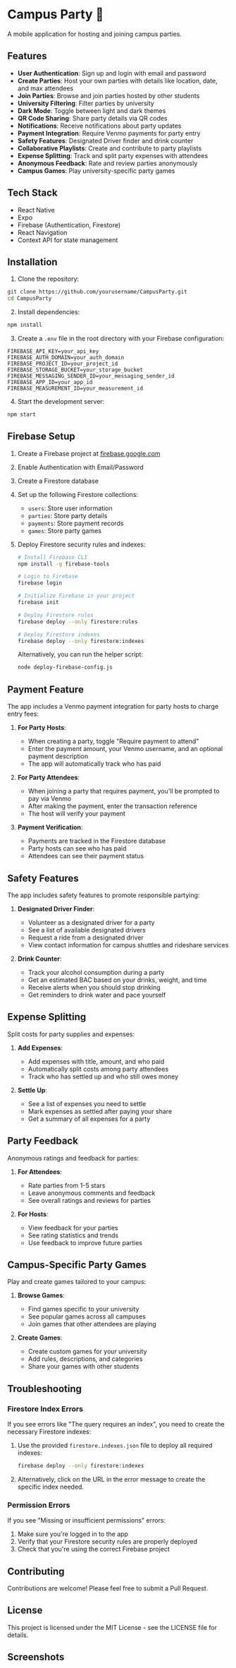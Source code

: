 # Campus Party 🎉

A mobile application for hosting and joining campus parties.

## Features

- **User Authentication**: Sign up and login with email and password
- **Create Parties**: Host your own parties with details like location, date, and max attendees
- **Join Parties**: Browse and join parties hosted by other students
- **University Filtering**: Filter parties by university
- **Dark Mode**: Toggle between light and dark themes
- **QR Code Sharing**: Share party details via QR codes
- **Notifications**: Receive notifications about party updates
- **Payment Integration**: Require Venmo payments for party entry
- **Safety Features**: Designated Driver finder and drink counter
- **Collaborative Playlists**: Create and contribute to party playlists
- **Expense Splitting**: Track and split party expenses with attendees
- **Anonymous Feedback**: Rate and review parties anonymously
- **Campus Games**: Play university-specific party games

## Tech Stack

- React Native
- Expo
- Firebase (Authentication, Firestore)
- React Navigation
- Context API for state management

## Installation

1. Clone the repository:
```bash
git clone https://github.com/yourusername/CampusParty.git
cd CampusParty
```

2. Install dependencies:
```bash
npm install
```

3. Create a `.env` file in the root directory with your Firebase configuration:
```
FIREBASE_API_KEY=your_api_key
FIREBASE_AUTH_DOMAIN=your_auth_domain
FIREBASE_PROJECT_ID=your_project_id
FIREBASE_STORAGE_BUCKET=your_storage_bucket
FIREBASE_MESSAGING_SENDER_ID=your_messaging_sender_id
FIREBASE_APP_ID=your_app_id
FIREBASE_MEASUREMENT_ID=your_measurement_id
```

4. Start the development server:
```bash
npm start
```

## Firebase Setup

1. Create a Firebase project at [firebase.google.com](https://firebase.google.com)
2. Enable Authentication with Email/Password
3. Create a Firestore database
4. Set up the following Firestore collections:
   - `users`: Store user information
   - `parties`: Store party details
   - `payments`: Store payment records
   - `games`: Store party games
5. Deploy Firestore security rules and indexes:

   ```bash
   # Install Firebase CLI
   npm install -g firebase-tools
   
   # Login to Firebase
   firebase login
   
   # Initialize Firebase in your project
   firebase init
   
   # Deploy Firestore rules
   firebase deploy --only firestore:rules
   
   # Deploy Firestore indexes
   firebase deploy --only firestore:indexes
   ```

   Alternatively, you can run the helper script:
   ```bash
   node deploy-firebase-config.js
   ```

## Payment Feature

The app includes a Venmo payment integration for party hosts to charge entry fees:

1. **For Party Hosts**:
   - When creating a party, toggle "Require payment to attend"
   - Enter the payment amount, your Venmo username, and an optional payment description
   - The app will automatically track who has paid

2. **For Party Attendees**:
   - When joining a party that requires payment, you'll be prompted to pay via Venmo
   - After making the payment, enter the transaction reference
   - The host will verify your payment

3. **Payment Verification**:
   - Payments are tracked in the Firestore database
   - Party hosts can see who has paid
   - Attendees can see their payment status

## Safety Features

The app includes safety features to promote responsible partying:

1. **Designated Driver Finder**:
   - Volunteer as a designated driver for a party
   - See a list of available designated drivers
   - Request a ride from a designated driver
   - View contact information for campus shuttles and rideshare services

2. **Drink Counter**:
   - Track your alcohol consumption during a party
   - Get an estimated BAC based on your drinks, weight, and time
   - Receive alerts when you should stop drinking
   - Get reminders to drink water and pace yourself

## Expense Splitting

Split costs for party supplies and expenses:

1. **Add Expenses**:
   - Add expenses with title, amount, and who paid
   - Automatically split costs among party attendees
   - Track who has settled up and who still owes money

2. **Settle Up**:
   - See a list of expenses you need to settle
   - Mark expenses as settled after paying your share
   - Get a summary of all expenses for a party

## Party Feedback

Anonymous ratings and feedback for parties:

1. **For Attendees**:
   - Rate parties from 1-5 stars
   - Leave anonymous comments and feedback
   - See overall ratings and reviews for parties

2. **For Hosts**:
   - View feedback for your parties
   - See rating statistics and trends
   - Use feedback to improve future parties

## Campus-Specific Party Games

Play and create games tailored to your campus:

1. **Browse Games**:
   - Find games specific to your university
   - See popular games across all campuses
   - Join games that other attendees are playing

2. **Create Games**:
   - Create custom games for your university
   - Add rules, descriptions, and categories
   - Share your games with other students

## Troubleshooting

### Firestore Index Errors

If you see errors like "The query requires an index", you need to create the necessary Firestore indexes:

1. Use the provided `firestore.indexes.json` file to deploy all required indexes:
   ```bash
   firebase deploy --only firestore:indexes
   ```

2. Alternatively, click on the URL in the error message to create the specific index needed.

### Permission Errors

If you see "Missing or insufficient permissions" errors:

1. Make sure you're logged in to the app
2. Verify that your Firestore security rules are properly deployed
3. Check that you're using the correct Firebase project

## Contributing

Contributions are welcome! Please feel free to submit a Pull Request.

## License

This project is licensed under the MIT License - see the LICENSE file for details.

## Screenshots

